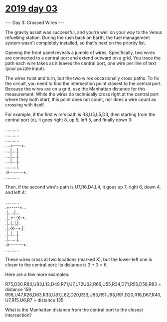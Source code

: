 # [2019 day 03](https://adventofcode.com/2019/day/3)

--- Day 3: Crossed Wires ---

The gravity assist was successful, and you're well on your way to the Venus refuelling station.  During the rush back on Earth, the fuel management system wasn't completely installed, so that's next on the priority list.



Opening the front panel reveals a jumble of wires. Specifically, two wires are connected to a central port and extend outward on a grid.  You trace the path each wire takes as it leaves the central port, one wire per line of text (your puzzle input).



The wires twist and turn, but the two wires occasionally cross paths. To fix the circuit, you need to find the intersection point closest to the central port. Because the wires are on a grid, use the Manhattan distance for this measurement. While the wires do technically cross right at the central port where they both start, this point does not count, nor does a wire count as crossing with itself.



For example, if the first wire's path is R8,U5,L5,D3, then starting from the central port (o), it goes right 8, up 5, left 5, and finally down 3:



...........\
...........\
...........\
....+----+.\
....|....|.\
....|....|.\
....|....|.\
.........|.\
.o-------+.\
...........



Then, if the second wire's path is U7,R6,D4,L4, it goes up 7, right 6, down 4, and left 4:



...........\
.+-----+...\
.|.....|...\
.|..+--X-+.\
.|..|..|.|.\
.|.-X--+.|.\
.|..|....|.\
.|.......|.\
.o-------+.\
...........



These wires cross at two locations (marked X), but the lower-left one is closer to the central port: its distance is 3 + 3 = 6.



Here are a few more examples:



R75,D30,R83,U83,L12,D49,R71,U7,L72U62,R66,U55,R34,D71,R55,D58,R83 = distance 159\
R98,U47,R26,D63,R33,U87,L62,D20,R33,U53,R51U98,R91,D20,R16,D67,R40,U7,R15,U6,R7 = distance 135



What is the Manhattan distance from the central port to the closest intersection?



